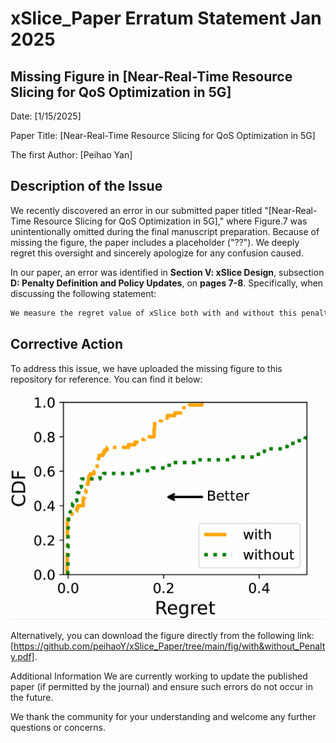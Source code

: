 # xSlice_Paper Erratum Statement Jan 2025


## Missing Figure in [Near-Real-Time Resource Slicing for QoS Optimization in 5G]

Date: [1/15/2025]

Paper Title: [Near-Real-Time Resource Slicing for QoS Optimization in 5G]

The first Author: [Peihao Yan]

<!-- Journal Details (if applicable): [Insert Details] -->

## Description of the Issue
We recently discovered an error in our submitted paper titled "[Near-Real-Time Resource Slicing for QoS Optimization in 5G]," where Figure.7 was unintentionally omitted during the final manuscript preparation. Because of missing the figure, the paper includes a placeholder ("??"). We deeply regret this oversight and sincerely apologize for any confusion caused.

In our paper, an error was identified in **Section V: xSlice Design**, subsection **D: Penalty Definition and Policy Updates**, on **pages 7-8**. Specifically, when discussing the following statement:

```bash
We measure the regret value of xSlice both with and without this penalty mechanism. Fig. 7 presents our experimental results. It can be seen that, without the penalty mechanism, the regret is distributed over a large range. In comparison, the penalty mechanism can significantly reduce regret, thus improving the quality of service of all sessions.”
```

## Corrective Action
To address this issue, we have uploaded the missing figure to this repository for reference. You can find it below:

![alt text](fig/with&without_Penalty.png)

Alternatively, you can download the figure directly from the following link: [https://github.com/peihaoY/xSlice_Paper/tree/main/fig/with&without_Penalty.pdf].

Additional Information
We are currently working to update the published paper (if permitted by the journal) and ensure such errors do not occur in the future.

We thank the community for your understanding and welcome any further questions or concerns.
